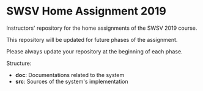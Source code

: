# SWSV Home Assignment 2019

Instructors' repository for the home assignments of the SWSV 2019 course.

This repository will be updated for future phases of the assignment.

Please always update your repository at the beginning of each phase.

Structure:
- **doc**: Documentations related to the system 
- **src**: Sources of the system's implementation
